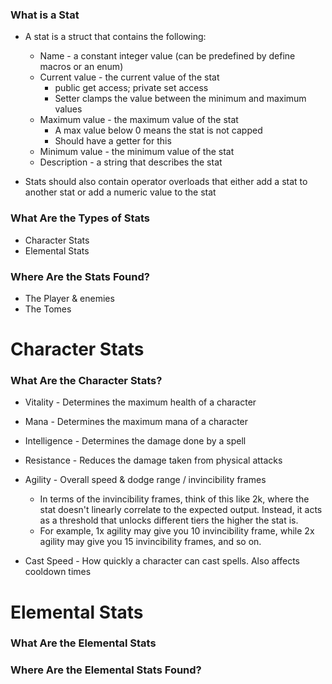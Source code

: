 
### What is a Stat

- A stat is a struct that contains the following:
	- Name - a constant integer value (can be predefined by define macros or an enum)
	- Current value - the current value of the stat
		- public get access; private set access
		- Setter clamps the value between the minimum and maximum values
	- Maximum value - the maximum value of the stat
		- A max value below 0 means the stat is not capped
		- Should have a getter for this
	- Minimum value - the minimum value of the stat
	- Description - a string that describes the stat

- Stats should also contain operator overloads that either add a stat to another stat or add a numeric value to the stat


### What Are the Types of Stats

- Character Stats
- Elemental Stats

### Where Are the Stats Found?

- The Player & enemies
- The Tomes

# Character Stats

### What Are the Character Stats?

- Vitality - Determines the maximum health of a character
- Mana - Determines the maximum mana of a character

- Intelligence - Determines the damage done by a spell
- Resistance - Reduces the damage taken from physical attacks
- Agility - Overall speed & dodge range / invincibility frames
	- In terms of the invincibility frames, think of this like 2k, where the stat doesn't linearly correlate to the expected output. Instead, it acts as a threshold that unlocks different tiers the higher the stat is.
	- For example, 1x agility may give you 10 invincibility frame, while 2x agility may give you 15 invincibility frames, and so on.
- Cast Speed - How quickly a character can cast spells. Also affects cooldown times

# Elemental Stats

### What Are the Elemental Stats

### Where Are the Elemental Stats Found?
